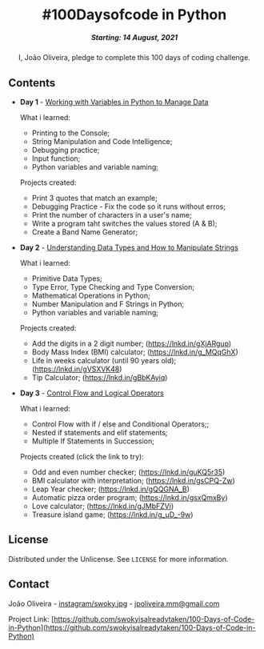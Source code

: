 <h1 align="center"> 
#100Daysofcode in Python
</h1>
<h5 align="center">
Starting: 14 August, 2021
</h5>

<p align="center">
I, João Oliveira, pledge to complete this 100 days of coding challenge.
</p>

## Contents

- <b>Day 1</b> - [Working with Variables in Python to Manage Data](https://github.com/swokyisalreadytaken/100-Days-of-Code-in-Python/tree/main/Day%201)

    What i learned:
    - Printing to the Console;
    - String Manipulation and Code Intelligence;
    - Debugging practice;
    - Input function;
    - Python variables and variable naming;

    Projects created:
    - Print 3 quotes that match an example;
    - Debugging Practice - Fix the code so it runs without erros;
    - Print the number of characters in a user's name;
    - Write a program taht switches the values stored (A & B);
    - Create a Band Name Generator;
    
- <b>Day 2</b> - [Understanding Data Types and How to Manipulate Strings](https://github.com/swokyisalreadytaken/100-Days-of-Code-in-Python/tree/main/Day%202)

    What i learned:
    - Primitive Data Types;
    - Type Error, Type Checking and Type Conversion;
    - Mathematical Operations in Python;
    - Number Manipulation and F Strings in Python;
    - Python variables and variable naming;

    Projects created:
    - Add the digits in a 2 digit number; (https://lnkd.in/gXjARgup)
    - Body Mass Index (BMI) calculator; (https://lnkd.in/g_MQqGhX)
    - Life in weeks calculator (until 90 years old); (https://lnkd.in/gVSXVK48)
    - Tip Calculator; (https://lnkd.in/gBbKAyiq)

- <b>Day 3</b> - [Control Flow and Logical Operators](https://github.com/swokyisalreadytaken/100-Days-of-Code-in-Python/tree/main/Day%203)

    What i learned:
    - Control Flow with if / else and Conditional Operators;;
    - Nested if statements and elif statements;
    - Multiple If Statements in Succession;

    Projects created (click the link to try):
    - Odd and even number checker; (https://lnkd.in/guKQ5r35)
    - BMI calculator with interpretation; (https://lnkd.in/gsCPQ-Zw)
    - Leap Year checker; (https://lnkd.in/gQQGNA_B)
    - Automatic pizza order program; (https://lnkd.in/gsxQmxBy)
    - Love calculator; (https://lnkd.in/gJMbFZVi)
    - Treasure island game; (https://lnkd.in/g_uD_-9w)

<!-- LICENSE -->
## License

Distributed under the Unlicense. See `LICENSE` for more information.



<!-- CONTACT -->
## Contact

João Oliveira - [instagram/swoky.jpg](https://www.instagram.com/swoky.jpg) - jpoliveira.mm@gmail.com

Project Link: [https://github.com/swokyisalreadytaken/100-Days-of-Code-in-Python](https://github.com/swokyisalreadytaken/100-Days-of-Code-in-Python)
